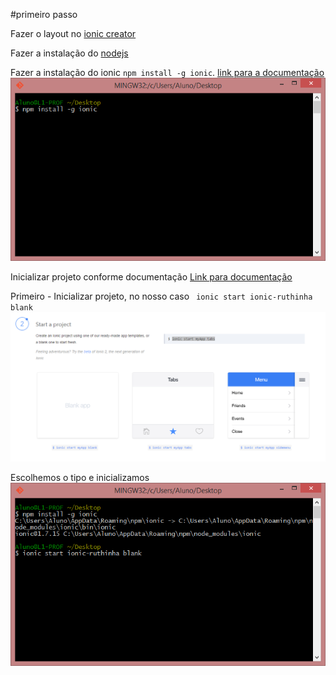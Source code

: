 

#primeiro passo

Fazer o layout no [ionic creator](https://creator.ionic.io) 

Fazer a instalação do [nodejs](https://nodejs.org/en/download/)

Fazer a instalação do ionic ```npm install -g ionic```. [link para a documentação](http://ionicframework.com/)
![npm install -g ionic](./img/ionic-install.PNG)

Inicializar projeto conforme documentação [Link para documentação](http://ionicframework.com/getting-started/)

Primeiro - Inicializar projeto, no nosso caso ``` ionic start ionic-ruthinha blank```
![tipos de projeto](./img/ionic-tipos-de-projecto.PNG)

Escolhemos o tipo e inicializamos 
![ionic start ionic-ruthinha blank](./img/ionic-start-ruthinha.PNG)
